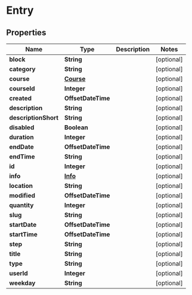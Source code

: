 

# Entry


## Properties

Name | Type | Description | Notes
------------ | ------------- | ------------- | -------------
**block** | **String** |  |  [optional]
**category** | **String** |  |  [optional]
**course** | [**Course**](Course.md) |  |  [optional]
**courseId** | **Integer** |  |  [optional]
**created** | **OffsetDateTime** |  |  [optional]
**description** | **String** |  |  [optional]
**descriptionShort** | **String** |  |  [optional]
**disabled** | **Boolean** |  |  [optional]
**duration** | **Integer** |  |  [optional]
**endDate** | **OffsetDateTime** |  |  [optional]
**endTime** | **String** |  |  [optional]
**id** | **Integer** |  |  [optional]
**info** | [**Info**](Info.md) |  |  [optional]
**location** | **String** |  |  [optional]
**modified** | **OffsetDateTime** |  |  [optional]
**quantity** | **Integer** |  |  [optional]
**slug** | **String** |  |  [optional]
**startDate** | **OffsetDateTime** |  |  [optional]
**startTime** | **OffsetDateTime** |  |  [optional]
**step** | **String** |  |  [optional]
**title** | **String** |  |  [optional]
**type** | **String** |  |  [optional]
**userId** | **Integer** |  |  [optional]
**weekday** | **String** |  |  [optional]



